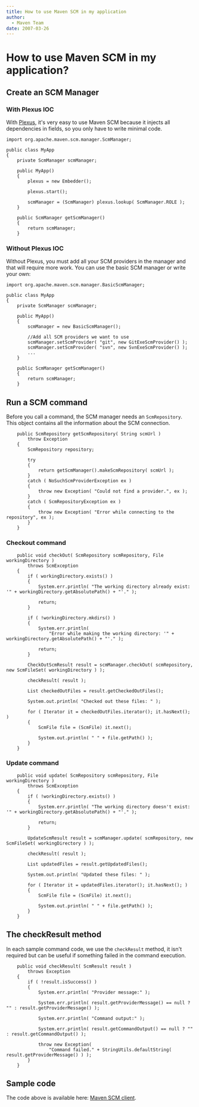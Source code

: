 ```yaml
---
title: How to use Maven SCM in my application
author: 
  - Maven Team
date: 2007-03-26
---
```


<!-- Licensed to the Apache Software Foundation (ASF) under one-->
<!-- or more contributor license agreements.  See the NOTICE file-->
<!-- distributed with this work for additional information-->
<!-- regarding copyright ownership.  The ASF licenses this file-->
<!-- to you under the Apache License, Version 2.0 (the-->
<!-- "License"); you may not use this file except in compliance-->
<!-- with the License.  You may obtain a copy of the License at-->
<!---->
<!--   http://www.apache.org/licenses/LICENSE-2.0-->
<!---->
<!-- Unless required by applicable law or agreed to in writing,-->
<!-- software distributed under the License is distributed on an-->
<!-- "AS IS" BASIS, WITHOUT WARRANTIES OR CONDITIONS OF ANY-->
<!-- KIND, either express or implied.  See the License for the-->
<!-- specific language governing permissions and limitations-->
<!-- under the License.-->
<!-- NOTE: For help with the syntax of this file, see:-->
<!-- http://maven.apache.org/doxia/references/apt-format.html-->
# How to use Maven SCM in my application?

## Create an SCM Manager

### With Plexus IOC

With [Plexus](http://codehaus-plexus.github.io/), it&apos;s very easy to use Maven SCM because it injects all dependencies in fields, so you only have to write minimal code.

```unknown
import org.apache.maven.scm.manager.ScmManager;

public class MyApp
{
    private ScmManager scmManager;

    public MyApp()
    {
        plexus = new Embedder();

        plexus.start();

        scmManager = (ScmManager) plexus.lookup( ScmManager.ROLE );
    }

    public ScmManager getScmManager()
    {
        return scmManager;
    }
```

### Without Plexus IOC

Without Plexus, you must add all your SCM providers in the manager and that will require more work. You can use the basic SCM manager or write your own:

```unknown
import org.apache.maven.scm.manager.BasicScmManager;

public class MyApp
{
    private ScmManager scmManager;

    public MyApp()
    {
        scmManager = new BasicScmManager();

        //Add all SCM providers we want to use
        scmManager.setScmProvider( "git", new GitExeScmProvider() );
        scmManager.setScmProvider( "svn", new SvnExeScmProvider() );
        ...
    }

    public ScmManager getScmManager()
    {
        return scmManager;
    }
```

## Run a SCM command

Before you call a command, the SCM manager needs an `ScmRepository`. This object contains all the information about the SCM connection.

```unknown
    public ScmRepository getScmRepository( String scmUrl )
        throw Exception
    {
        ScmRepository repository;

        try
        {
            return getScmManager().makeScmRepository( scmUrl );
        }
        catch ( NoSuchScmProviderException ex )
        {
            throw new Exception( "Could not find a provider.", ex );
        }
        catch ( ScmRepositoryException ex )
        {
            throw new Exception( "Error while connecting to the repository", ex );
        }
    }
```

### Checkout command

```unknown
    public void checkOut( ScmRepository scmRepository, File workingDirectory )
        throws ScmException
    {
        if ( workingDirectory.exists() )
        {
            System.err.println( "The working directory already exist: '" + workingDirectory.getAbsolutePath() + "'." );

            return;
        }

        if ( !workingDirectory.mkdirs() )
        {
            System.err.println(
                "Error while making the working directory: '" + workingDirectory.getAbsolutePath() + "'." );

            return;
        }

        CheckOutScmResult result = scmManager.checkOut( scmRepository, new ScmFileSet( workingDirectory ) );

        checkResult( result );

        List checkedOutFiles = result.getCheckedOutFiles();

        System.out.println( "Checked out these files: " );

        for ( Iterator it = checkedOutFiles.iterator(); it.hasNext(); )
        {
            ScmFile file = (ScmFile) it.next();

            System.out.println( " " + file.getPath() );
        }
    }
```

### Update command

```unknown
    public void update( ScmRepository scmRepository, File workingDirectory )
        throws ScmException
    {
        if ( !workingDirectory.exists() )
        {
            System.err.println( "The working directory doesn't exist: '" + workingDirectory.getAbsolutePath() + "'." );

            return;
        }

        UpdateScmResult result = scmManager.update( scmRepository, new ScmFileSet( workingDirectory ) );

        checkResult( result );

        List updatedFiles = result.getUpdatedFiles();

        System.out.println( "Updated these files: " );

        for ( Iterator it = updatedFiles.iterator(); it.hasNext(); )
        {
            ScmFile file = (ScmFile) it.next();

            System.out.println( " " + file.getPath() );
        }
    }
```

## The checkResult method

In each sample command code, we use the `checkResult` method, it isn&apos;t required but can be useful if something failed in the command execution.

```unknown
    public void checkResult( ScmResult result )
        throws Exception
    {
        if ( !result.isSuccess() )
        {
            System.err.println( "Provider message:" );

            System.err.println( result.getProviderMessage() == null ? "" : result.getProviderMessage() );

            System.err.println( "Command output:" );

            System.err.println( result.getCommandOutput() == null ? "" : result.getCommandOutput() );

            throw new Exception(
                "Command failed." + StringUtils.defaultString( result.getProviderMessage() ) );
        }
    }
```

## Sample code

The code above is available here: [Maven SCM client](http://svn.apache.org/repos/asf/maven/scm/trunk/maven-scm-client/).

